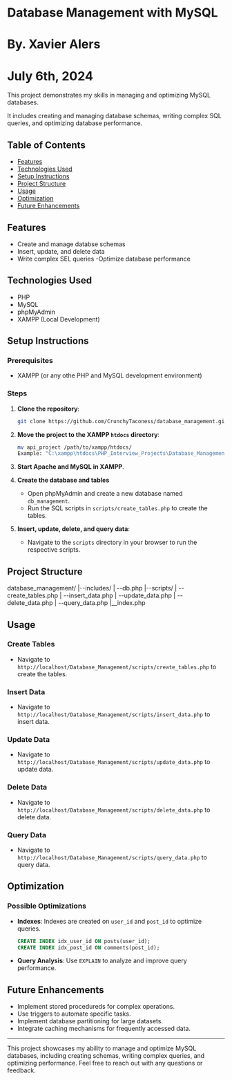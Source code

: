 # Database Management with MySQL
# By. Xavier Alers
# July 6th, 2024

This project demonstrates my skills in managing and optimizing MySQL databases.

It includes creating and managing database schemas, writing complex SQL queries, and optimizing database performance.

## Table of Contents
- [Features](#features)
- [Technologies Used](#technologies-used)
- [Setup Instructions](#setup-instructions)
- [Project Structure](#project-structure)
- [Usage](#usage)
- [Optimization](#optimization)
- [Future Enhancements](#future-enhancements)

## Features
- Create and manage databse schemas
- Insert, update, and delete data
- Write complex SEL queries
-Optimize database performance

## Technologies Used
- PHP
- MySQL
- phpMyAdmin
- XAMPP (Local Development)

## Setup Instructions
### Prerequisites
- XAMPP (or any othe PHP and MySQL development environment)

### Steps
1. **Clone the repository**:
    ```bash
    git clone https://github.com/CrunchyTaconess/database_management.git
    ```

2. **Move the project to the XAMPP `htdocs` directory**:
    ```bash
    mv api_project /path/to/xampp/htdocs/
    Example: "C:\xampp\htdocs\PHP_Interview_Projects\Database_Management
    ```

3. **Start Apache and MySQL in XAMPP**.

4. **Create the database and tables**
    - Open phpMyAdmin and create a new database named `db_management`.
    - Run the SQL scripts in `scripts/create_tables.php` to create the tables.

5. **Insert, update, delete, and query data**:
    - Navigate to the `scripts` directory in your browser to run the respective scripts.

## Project Structure
database_management/
|--includes/
|  --db.php
|--scripts/
|  --create_tables.php
|  --insert_data.php
|  --update_data.php
|  --delete_data.php
|  --query_data.php
|__index.php

## Usage
### Create Tables
- Navigate to `http://localhost/Database_Management/scripts/create_tables.php` to create the tables.

### Insert Data
- Navigate to `http://localhost/Database_Management/scripts/insert_data.php` to insert data.

### Update Data
- Navigate to `http://localhost/Database_Management/scripts/update_data.php` to update data.

### Delete Data
- Navigate to `http://localhost/Database_Management/scripts/delete_data.php` to delete data.

### Query Data
- Navigate to `http://localhost/Database_Management/scripts/query_data.php` to query data.

## Optimization
### Possible Optimizations
- **Indexes**: Indexes are created on `user_id` and `post_id` to optimize queries.
    ```sql
    CREATE INDEX idx_user_id ON posts(user_id);
    CREATE INDEX idx_post_id ON comments(post_id);
    ```

- **Query Analysis**: Use `EXPLAIN` to analyze and improve query performance.

## Future Enhancements
- Implement stored procedureds for complex operations.
- Use triggers to automate specific tasks.
- Implement database partitioning for large datasets.
- Integrate caching mechanisms for frequently accessed data.

---

This project showcases my ability to manage and optimize MySQL databases, including creating schemas, writing complex queries, and optimizing performance. Feel free to reach out with any questions or feedback.

